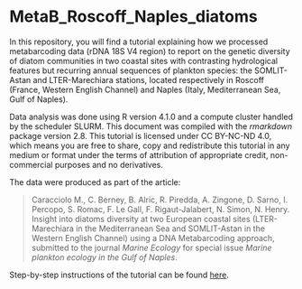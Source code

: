 # MetaB_Roscoff_Naples_diatoms

In this repository, you will find a tutorial explaining how we processed metabarcoding data (rDNA 18S V4 region) to report on the genetic diversity of diatom communities in two coastal sites with contrasting hydrological features but recurring annual sequences of plankton species: the SOMLIT-Astan and LTER-Marechiara stations, located respectively in Roscoff (France, Western English Channel) and Naples (Italy, Mediterranean Sea, Gulf of Naples).

Data analysis was done using R version 4.1.0 and a compute cluster handled by the scheduler SLURM. This document was compiled with the *rmarkdown* package version 2.8. This tutorial is licensed under CC BY-NC-ND 4.0, which means you are free to share, copy and redistribute this tutorial in any medium or format under the terms of attribution of appropriate credit, non-commercial purposes and no derivatives. 

The data were produced as part of the article:
>Caracciolo M., C. Berney, B. Alric, R. Piredda, A. Zingone, D. Sarno, I. Percopo, S. Romac, F. Le Gall, F. Rigaut-Jalabert, N. Simon, N. Henry. Insight into diatoms diversity at two European coastal sites (LTER-Marechiara in the Mediterranean Sea and SOMLIT-Astan in the Western English Channel) using a DNA Metabarcoding approach, submitted to the journal *Marine Ecology* for special issue *Marine plankton ecology in the Gulf of Naples*.

Step-by-step instructions of the tutorial can be found [here](https://benalric.github.io/MetaB_Roscoff_Naples_diatoms/).